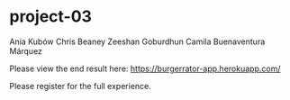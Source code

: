 # project-03

Ania Kubów
Chris Beaney
Zeeshan Goburdhun
Camila Buenaventura Márquez

Please view the end result here: https://burgerrator-app.herokuapp.com/

Please register for the full experience.
